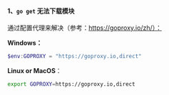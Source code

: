 #### 1、`go get` 无法下载模块

通过配置代理来解决（参考：https://goproxy.io/zh/）：

**Windows：**

```powershell
$env:GOPROXY = "https://goproxy.io,direct"
```

**Linux or MacOS**：

```bash
export GOPROXY=https://goproxy.io,direct
```

